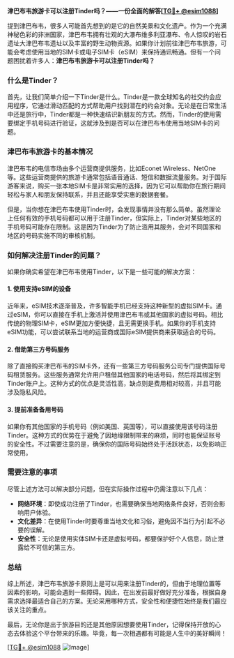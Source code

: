 **津巴布韦旅游卡可以注册Tinder吗？——一份全面的解答[[TG💪+ @esim1088](https://t.me/s/esim1088)]**

提到津巴布韦，很多人可能首先想到的是它的自然美景和文化遗产。作为一个充满神秘色彩的非洲国家，津巴布韦拥有壮观的大瀑布维多利亚瀑布、令人惊叹的岩石遗址大津巴布韦遗址以及丰富的野生动物资源。如果你计划前往津巴布韦旅游，可能会考虑使用当地的SIM卡或电子SIM卡（eSIM）来保持通讯畅通。但有一个问题困扰着许多人：**津巴布韦旅游卡可以注册Tinder吗？**

### 什么是Tinder？

首先，让我们简单介绍一下Tinder是什么。Tinder是一款全球知名的社交约会应用程序，它通过滑动匹配的方式帮助用户找到潜在的约会对象。无论是在日常生活中还是旅行中，Tinder都是一种快速结识新朋友的方式。然而，Tinder的使用需要绑定手机号码进行验证，这就涉及到是否可以在津巴布韦使用当地SIM卡的问题。

### 津巴布韦旅游卡的基本情况

津巴布韦的电信市场由多个运营商提供服务，比如Econet Wireless、NetOne等。这些运营商提供的旅游卡通常包括语音通话、短信和数据流量服务。对于国际游客来说，购买一张本地SIM卡是非常实用的选择，因为它可以帮助你在旅行期间轻松与家人和朋友保持联系，并且还能享受实惠的数据套餐。

但是，当你想在津巴布韦使用Tinder时，会发现事情并没有那么简单。虽然理论上任何有效的手机号码都可以用于注册Tinder，但实际上，Tinder对某些地区的手机号码可能存在限制。这是因为Tinder为了防止滥用其服务，会对不同国家和地区的号码实施不同的审核机制。

### 如何解决注册Tinder的问题？

如果你确实希望在津巴布韦使用Tinder，以下是一些可能的解决方案：

#### 1. 使用支持eSIM的设备

近年来，eSIM技术逐渐普及，许多智能手机已经支持这种新型的虚拟SIM卡。通过eSIM，你可以直接在手机上激活并使用津巴布韦或其他国家的虚拟号码。相比传统的物理SIM卡，eSIM更加方便快捷，且无需更换手机。如果你的手机支持eSIM功能，可以尝试联系当地的运营商或国际eSIM提供商来获取适合的号码。

#### 2. 借助第三方号码服务

除了直接购买津巴布韦的SIM卡外，还有一些第三方号码服务公司专门提供国际号码租赁服务。这些服务通常允许用户租借其他国家的电话号码，然后将其绑定到Tinder账户上。这种方式的优点是灵活性高，缺点则是费用相对较高，并且可能涉及隐私风险。

#### 3. 提前准备备用号码

如果你有其他国家的手机号码（例如美国、英国等），可以直接使用该号码注册Tinder。这种方式的优势在于避免了因地缘限制带来的麻烦，同时也能保证账号的安全性。不过需要注意的是，确保你的国际号码始终处于活跃状态，以免影响正常使用。

### 需要注意的事项

尽管上述方法可以解决部分问题，但在实际操作过程中仍需注意以下几点：

- **网络环境**：即使成功注册了Tinder，也需要确保当地网络条件良好，否则会影响用户体验。
- **文化差异**：在使用Tinder时要尊重当地文化和习俗，避免因不当行为引起不必要的误解。
- **安全性**：无论是使用实体SIM卡还是虚拟号码，都要保护好个人信息，防止泄露给不可信的第三方。

### 总结

综上所述，津巴布韦旅游卡原则上是可以用来注册Tinder的，但由于地理位置等因素的影响，可能会遇到一些障碍。因此，在出发前最好做好充分准备，根据自身需求选择最适合自己的方案。无论采用哪种方式，安全性和便捷性始终是我们最应该关注的重点。

最后，无论你是出于旅游目的还是其他原因想要使用Tinder，记得保持开放的心态去体验这个平台带来的乐趣。毕竟，每一次相遇都有可能是人生中的美好瞬间！

[[TG💪+ @esim1088](https://t.me/s/esim1088) ![Image](https://i.postimg.cc/4NQfJmqS/Snipaste-2025-05-13-00-14-12.png)]